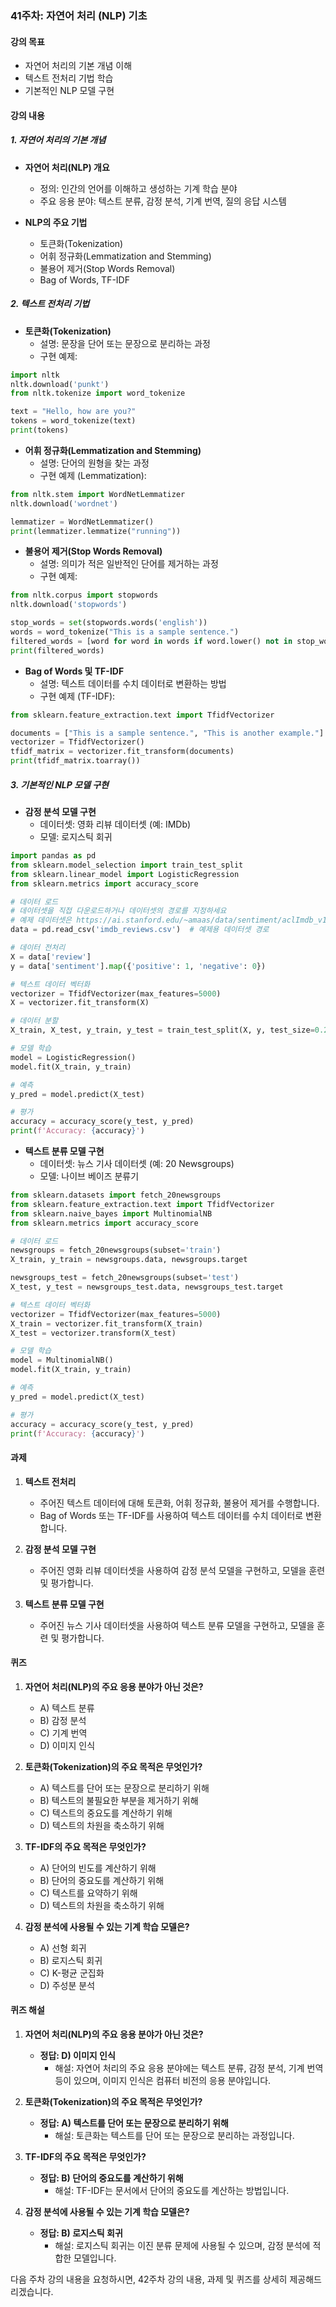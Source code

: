 ### 41주차: 자연어 처리 (NLP) 기초

#### 강의 목표
- 자연어 처리의 기본 개념 이해
- 텍스트 전처리 기법 학습
- 기본적인 NLP 모델 구현

#### 강의 내용

##### 1. 자연어 처리의 기본 개념
- **자연어 처리(NLP) 개요**
  - 정의: 인간의 언어를 이해하고 생성하는 기계 학습 분야
  - 주요 응용 분야: 텍스트 분류, 감정 분석, 기계 번역, 질의 응답 시스템

- **NLP의 주요 기법**
  - 토큰화(Tokenization)
  - 어휘 정규화(Lemmatization and Stemming)
  - 불용어 제거(Stop Words Removal)
  - Bag of Words, TF-IDF

##### 2. 텍스트 전처리 기법
- **토큰화(Tokenization)**
  - 설명: 문장을 단어 또는 문장으로 분리하는 과정
  - 구현 예제:

```python
import nltk
nltk.download('punkt')
from nltk.tokenize import word_tokenize

text = "Hello, how are you?"
tokens = word_tokenize(text)
print(tokens)
```

- **어휘 정규화(Lemmatization and Stemming)**
  - 설명: 단어의 원형을 찾는 과정
  - 구현 예제 (Lemmatization):

```python
from nltk.stem import WordNetLemmatizer
nltk.download('wordnet')

lemmatizer = WordNetLemmatizer()
print(lemmatizer.lemmatize("running"))
```

- **불용어 제거(Stop Words Removal)**
  - 설명: 의미가 적은 일반적인 단어를 제거하는 과정
  - 구현 예제:

```python
from nltk.corpus import stopwords
nltk.download('stopwords')

stop_words = set(stopwords.words('english'))
words = word_tokenize("This is a sample sentence.")
filtered_words = [word for word in words if word.lower() not in stop_words]
print(filtered_words)
```

- **Bag of Words 및 TF-IDF**
  - 설명: 텍스트 데이터를 수치 데이터로 변환하는 방법
  - 구현 예제 (TF-IDF):

```python
from sklearn.feature_extraction.text import TfidfVectorizer

documents = ["This is a sample sentence.", "This is another example."]
vectorizer = TfidfVectorizer()
tfidf_matrix = vectorizer.fit_transform(documents)
print(tfidf_matrix.toarray())
```

##### 3. 기본적인 NLP 모델 구현
- **감정 분석 모델 구현**
  - 데이터셋: 영화 리뷰 데이터셋 (예: IMDb)
  - 모델: 로지스틱 회귀

```python
import pandas as pd
from sklearn.model_selection import train_test_split
from sklearn.linear_model import LogisticRegression
from sklearn.metrics import accuracy_score

# 데이터 로드
# 데이터셋을 직접 다운로드하거나 데이터셋의 경로를 지정하세요
# 예제 데이터셋은 https://ai.stanford.edu/~amaas/data/sentiment/aclImdb_v1.tar.gz 에서 다운로드 가능합니다.
data = pd.read_csv('imdb_reviews.csv')  # 예제용 데이터셋 경로

# 데이터 전처리
X = data['review']
y = data['sentiment'].map({'positive': 1, 'negative': 0})

# 텍스트 데이터 벡터화
vectorizer = TfidfVectorizer(max_features=5000)
X = vectorizer.fit_transform(X)

# 데이터 분할
X_train, X_test, y_train, y_test = train_test_split(X, y, test_size=0.2, random_state=42)

# 모델 학습
model = LogisticRegression()
model.fit(X_train, y_train)

# 예측
y_pred = model.predict(X_test)

# 평가
accuracy = accuracy_score(y_test, y_pred)
print(f'Accuracy: {accuracy}')
```

- **텍스트 분류 모델 구현**
  - 데이터셋: 뉴스 기사 데이터셋 (예: 20 Newsgroups)
  - 모델: 나이브 베이즈 분류기

```python
from sklearn.datasets import fetch_20newsgroups
from sklearn.feature_extraction.text import TfidfVectorizer
from sklearn.naive_bayes import MultinomialNB
from sklearn.metrics import accuracy_score

# 데이터 로드
newsgroups = fetch_20newsgroups(subset='train')
X_train, y_train = newsgroups.data, newsgroups.target

newsgroups_test = fetch_20newsgroups(subset='test')
X_test, y_test = newsgroups_test.data, newsgroups_test.target

# 텍스트 데이터 벡터화
vectorizer = TfidfVectorizer(max_features=5000)
X_train = vectorizer.fit_transform(X_train)
X_test = vectorizer.transform(X_test)

# 모델 학습
model = MultinomialNB()
model.fit(X_train, y_train)

# 예측
y_pred = model.predict(X_test)

# 평가
accuracy = accuracy_score(y_test, y_pred)
print(f'Accuracy: {accuracy}')
```

#### 과제

1. **텍스트 전처리**
   - 주어진 텍스트 데이터에 대해 토큰화, 어휘 정규화, 불용어 제거를 수행합니다.
   - Bag of Words 또는 TF-IDF를 사용하여 텍스트 데이터를 수치 데이터로 변환합니다.

2. **감정 분석 모델 구현**
   - 주어진 영화 리뷰 데이터셋을 사용하여 감정 분석 모델을 구현하고, 모델을 훈련 및 평가합니다.

3. **텍스트 분류 모델 구현**
   - 주어진 뉴스 기사 데이터셋을 사용하여 텍스트 분류 모델을 구현하고, 모델을 훈련 및 평가합니다.

#### 퀴즈

1. **자연어 처리(NLP)의 주요 응용 분야가 아닌 것은?**
   - A) 텍스트 분류
   - B) 감정 분석
   - C) 기계 번역
   - D) 이미지 인식

2. **토큰화(Tokenization)의 주요 목적은 무엇인가?**
   - A) 텍스트를 단어 또는 문장으로 분리하기 위해
   - B) 텍스트의 불필요한 부분을 제거하기 위해
   - C) 텍스트의 중요도를 계산하기 위해
   - D) 텍스트의 차원을 축소하기 위해

3. **TF-IDF의 주요 목적은 무엇인가?**
   - A) 단어의 빈도를 계산하기 위해
   - B) 단어의 중요도를 계산하기 위해
   - C) 텍스트를 요약하기 위해
   - D) 텍스트의 차원을 축소하기 위해

4. **감정 분석에 사용될 수 있는 기계 학습 모델은?**
   - A) 선형 회귀
   - B) 로지스틱 회귀
   - C) K-평균 군집화
   - D) 주성분 분석

#### 퀴즈 해설

1. **자연어 처리(NLP)의 주요 응용 분야가 아닌 것은?**
   - **정답: D) 이미지 인식**
     - 해설: 자연어 처리의 주요 응용 분야에는 텍스트 분류, 감정 분석, 기계 번역 등이 있으며, 이미지 인식은 컴퓨터 비전의 응용 분야입니다.

2. **토큰화(Tokenization)의 주요 목적은 무엇인가?**
   - **정답: A) 텍스트를 단어 또는 문장으로 분리하기 위해**
     - 해설: 토큰화는 텍스트를 단어 또는 문장으로 분리하는 과정입니다.

3. **TF-IDF의 주요 목적은 무엇인가?**
   - **정답: B) 단어의 중요도를 계산하기 위해**
     - 해설: TF-IDF는 문서에서 단어의 중요도를 계산하는 방법입니다.

4. **감정 분석에 사용될 수 있는 기계 학습 모델은?**
   - **정답: B) 로지스틱 회귀**
     - 해설: 로지스틱 회귀는 이진 분류 문제에 사용될 수 있으며, 감정 분석에 적합한 모델입니다.

다음 주차 강의 내용을 요청하시면, 42주차 강의 내용, 과제 및 퀴즈를 상세히 제공해드리겠습니다.